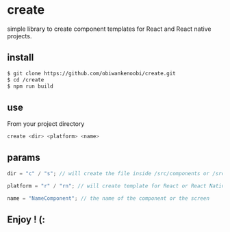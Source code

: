 # create

simple library to create component templates for React and React native projects.

## install

```sh
$ git clone https://github.com/obiwankenoobi/create.git
$ cd /create
$ npm run build

```

##

## use

From your project directory

```sh
create <dir> <platform> <name>
```

## params

```js
dir = "c" / "s"; // will create the file inside /src/components or /src/screens

platform = "r" / "rn"; // will create template for React or React Native projects

name = "NameComponent"; // the name of the component or the screen
```

## Enjoy ! (:
